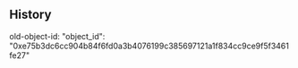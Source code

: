 

## History

old-object-id: 
  "object_id": "0xe75b3dc6cc904b84f6fd0a3b4076199c385697121a1f834cc9ce9f5f3461fe27"
